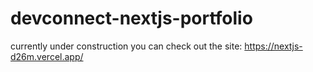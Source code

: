 # devconnect-nextjs-portfolio
currently under construction
you can check out the site: https://nextjs-d26m.vercel.app/
